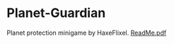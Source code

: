 # Planet-Guardian
Planet protection minigame by HaxeFlixel.
[ReadMe.pdf](https://github.com/Non-Afk/Planet-Guardian/files/8782623/ReadMe.pdf)
